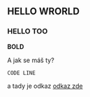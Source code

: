 ## HELLO WRORLD

### HELLO TOO


**BOLD**

A jak se máš ty?

`CODE LINE`

a tady je odkaz [odkaz zde](http://www.idnes.cz)

